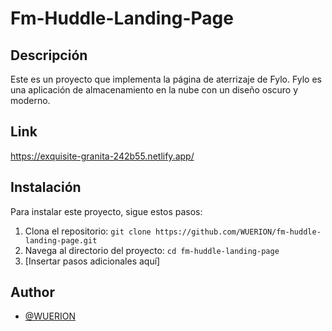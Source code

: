 # Fm-Huddle-Landing-Page

## Descripción

Este es un proyecto que implementa la página de aterrizaje de Fylo. Fylo es una aplicación de almacenamiento en la nube con un diseño oscuro y moderno.

## Link

https://exquisite-granita-242b55.netlify.app/

## Instalación

Para instalar este proyecto, sigue estos pasos:

1. Clona el repositorio: `git clone https://github.com/WUERION/fm-huddle-landing-page.git`
2. Navega al directorio del proyecto: `cd fm-huddle-landing-page`
3. [Insertar pasos adicionales aquí]


## Author

- [@WUERION](https://github.com/WUERION)

